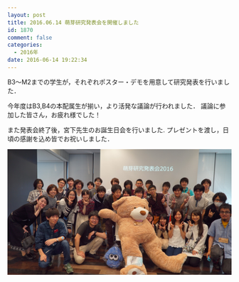 ```yaml
---
layout: post
title: 2016.06.14 萌芽研究発表会を開催しました
id: 1870
comment: false
categories:
  - 2016年
date: 2016-06-14 19:22:34
---
```


B3～M2までの学生が，それぞれポスター・デモを用意して研究発表を行いました．

今年度はB3,B4の本配属生が揃い，より活発な議論が行われました．
議論に参加した皆さん，お疲れ様でした！

また発表会終了後，宮下先生のお誕生日会を行いました.
プレゼントを渡し，日頃の感謝を込め皆でお祝いしました．

[![hoga2016](/wp-content/uploads/2016/06/hoga2016.jpg)](/wp-content/uploads/2016/06/hoga2016.jpg)
